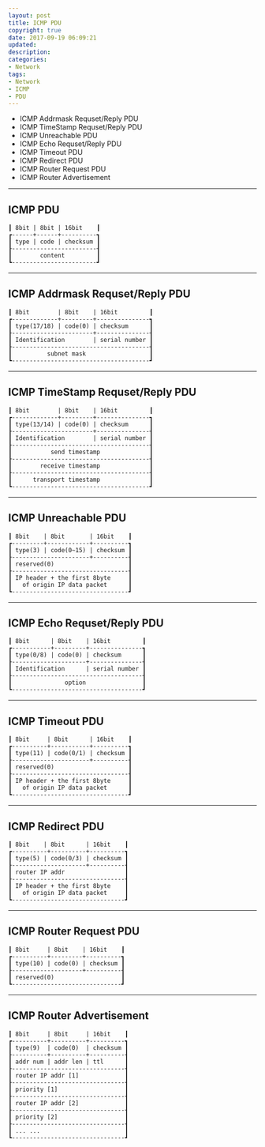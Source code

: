 ```yaml
---
layout: post
title: ICMP PDU
copyright: true
date: 2017-09-19 06:09:21
updated:
description:
categories:
- Network
tags:
- Network
- ICMP
- PDU
---
```


- ICMP Addrmask Requset/Reply PDU
- ICMP TimeStamp Requset/Reply PDU
- ICMP Unreachable PDU
- ICMP Echo Requset/Reply PDU
- ICMP Timeout PDU
- ICMP Redirect PDU
- ICMP Router Request PDU
- ICMP Router Advertisement

<!-- more -->

-----------------------------------------------------------
ICMP PDU
-----------------------------------------------------------
    ┃ 8bit | 8bit | 16bit    ┃
    ┏------+------+----------┓
    ┃ type | code | checksum ┃
    ┠------------------------┨
    ┃        content         ┃
    ┗------------------------┛

-----------------------------------------------------------
ICMP Addrmask Requset/Reply PDU
-----------------------------------------------------------
    ┃ 8bit        | 8bit    | 16bit         ┃
    ┏-------------+---------+---------------┓
    ┃ type(17/18) | code(0) | checksum      ┃
    ┠-----------------------+---------------┨
    ┃ Identification        | serial number ┃
    ┠---------------------------------------┨
    ┃          subnet mask                  ┃
    ┗---------------------------------------┛

-----------------------------------------------------------
ICMP TimeStamp Requset/Reply PDU
-----------------------------------------------------------
    ┃ 8bit        | 8bit    | 16bit         ┃
    ┏-------------+---------+---------------┓
    ┃ type(13/14) | code(0) | checksum      ┃
    ┠-----------------------+---------------┨
    ┃ Identification        | serial number ┃
    ┠---------------------------------------┨
    ┃           send timestamp              ┃
    ┠---------------------------------------┨
    ┃        receive timestamp              ┃
    ┠---------------------------------------┨
    ┃      transport timestamp              ┃
    ┗---------------------------------------┛

-----------------------------------------------------------
ICMP Unreachable PDU
-----------------------------------------------------------
    ┃ 8bit    | 8bit       | 16bit    ┃
    ┏---------+------------+----------┓
    ┃ type(3) | code(0~15) | checksum ┃
    ┠----------------------+----------┨
    ┃ reserved(0)                     ┃
    ┠---------------------------------┨
    ┃ IP header + the first 8byte     ┃
    ┃   of origin IP data packet      ┃
    ┗---------------------------------┛

-----------------------------------------------------------
ICMP Echo Requset/Reply PDU
-----------------------------------------------------------
    ┃ 8bit      | 8bit    | 16bit         ┃
    ┏-----------+---------+---------------┓
    ┃ type(0/8) | code(0) | checksum      ┃
    ┠---------------------+---------------┨
    ┃ Identification      | serial number ┃
    ┠-------------------------------------┨
    ┃               option                ┃
    ┗-------------------------------------┛

-----------------------------------------------------------
ICMP Timeout PDU
-----------------------------------------------------------
    ┃ 8bit     | 8bit      | 16bit    ┃
    ┏----------+-----------+----------┓
    ┃ type(11) | code(0/1) | checksum ┃
    ┠----------------------+----------┨
    ┃ reserved(0)                     ┃
    ┠---------------------------------┨
    ┃ IP header + the first 8byte     ┃
    ┃   of origin IP data packet      ┃
    ┗---------------------------------┛

-----------------------------------------------------------
ICMP Redirect PDU
-----------------------------------------------------------
    ┃ 8bit    | 8bit      | 16bit    ┃
    ┏----------+----------+----------┓
    ┃ type(5) | code(0/3) | checksum ┃
    ┠---------------------+----------┨
    ┃ router IP addr                 ┃
    ┠--------------------------------┨
    ┃ IP header + the first 8byte    ┃
    ┃   of origin IP data packet     ┃
    ┗--------------------------------┛

-----------------------------------------------------------
ICMP Router Request PDU
-----------------------------------------------------------
    ┃ 8bit     | 8bit    | 16bit    ┃
    ┏----------+---------+----------┓
    ┃ type(10) | code(0) | checksum ┃
    ┠--------------------+----------┨
    ┃ reserved(0)                   ┃
    ┗-------------------------------┛

-----------------------------------------------------------
ICMP Router Advertisement
-----------------------------------------------------------
    ┃ 8bit     | 8bit     | 16bit    ┃
    ┏----------+----------+----------┓
    ┃ type(9)  | code(0)  | checksum ┃
    ┠----------+----------+----------┨
    ┃ addr num | addr len | ttl      ┃
    ┠--------------------------------┨
    ┃ router IP addr [1]             ┃
    ┠--------------------------------┨
    ┃ priority [1]                   ┃
    ┠--------------------------------┨
    ┃ router IP addr [2]             ┃
    ┠--------------------------------┨
    ┃ priority [2]                   ┃
    ┠--------------------------------┨
    ┃ ... ...                        ┃
    ┗--------------------------------┛

